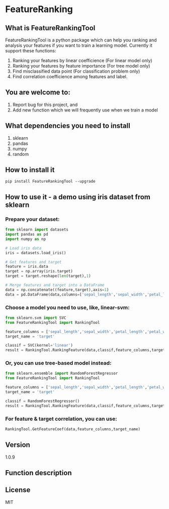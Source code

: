 # FeatureRanking

## What is FeatureRankingTool

FeatureRankingTool is a python package which can help you ranking and analysis your features if you want to train a learning model. Currently it support these functions:

1. Ranking your features by linear coefficience (For linear model only)
2. Ranking your features by feature importance (For tree model only)
3. Find misclassified data point (For classification problem only)
4. Find correlation coefficience among features and label.

## You are welcome to:

1. Report bug for this project, and
2. Add new function which we will frequently use when we train a model

## What dependencies you need to install


1. sklearn
2. pandas
3. numpy
4. random

## How to install it

`pip install FeatureRankingTool --upgrade`


## How to use it - a demo using iris dataset from sklearn

### Prepare your dataset:

```python
from sklearn import datasets
import pandas as pd
import numpy as np

# Load iris data
iris = datasets.load_iris()

# Get features and target 
feature = iris.data
target = np.array(iris.target)
target = target.reshape(len(target),1)

# Merge features and target into a DataFrame
data = np.concatenate((feature,target),axis=1)
data = pd.DataFrame(data,columns=['sepal_length','sepal_width','petal_length','petal_width','target'])

```

### Choose a model you need to use, like, linear-svm:
```python
from sklearn.svm import SVC
from FeatureRankingTool import RankingTool

feature_columns = ['sepal_length','sepal_width','petal_length','petal_width']
target_name = 'target'

classif = SVC(kernel='linear')
result = RankingTool.RankingFeature(data,classif,feature_columns,target_name,modeltype='linear',use_cv=5)

```
### Or, you can use tree-based model instead:

```python
from sklearn.ensemble import RandomForestRegressor
from FeatureRankingTool import RankingTool

feature_columns = ['sepal_length','sepal_width','petal_length','petal_width']
target_name = 'target'

classif = RandomForestRegressor()
result = RankingTool.RankingFeature(data,classif,feature_columns,target_name,modeltype='tree',use_cv=5)

```

### For feature & target correlation, you can use:

```python
RankingTool.GetFeatureCoef(data,feature_columns,target_name)

```


## Version

1.0.9

## Function description

## License

MIT
